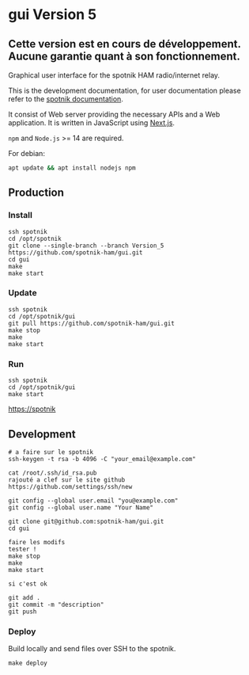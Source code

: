 # gui Version 5

## Cette version est en cours de développement. Aucune garantie quant à son fonctionnement.

Graphical user interface for the spotnik HAM radio/internet relay.

This is the development documentation, for user documentation please refer to the [spotnik documentation](http://spotnik.org/index.php?id=spotnik).

It consist of Web server providing the necessary APIs and a Web application.
It is written in JavaScript using [Next.js](https://github.com/zeit/next.js).

`npm` and `Node.js` >= 14 are required.

For debian:

```sh
apt update && apt install nodejs npm
```

## Production

### Install

```
ssh spotnik
cd /opt/spotnik
git clone --single-branch --branch Version_5 https://github.com/spotnik-ham/gui.git
cd gui
make
make start
```

### Update

```
ssh spotnik
cd /opt/spotnik/gui
git pull https://github.com/spotnik-ham/gui.git
make stop
make
make start
```

### Run

```
ssh spotnik
cd /opt/spotnik/gui
make start
```

[https://spotnik](https://spotnik)

## Development

```
# a faire sur le spotnik
ssh-keygen -t rsa -b 4096 -C "your_email@example.com"

cat /root/.ssh/id_rsa.pub 
rajouté a clef sur le site github
https://github.com/settings/ssh/new

git config --global user.email "you@example.com"
git config --global user.name "Your Name"

git clone git@github.com:spotnik-ham/gui.git
cd gui

faire les modifs
tester !
make stop
make
make start

si c'est ok

git add .
git commit -m "description"
git push

```
### Deploy

Build locally and send files over SSH to the spotnik.

```
make deploy

```
